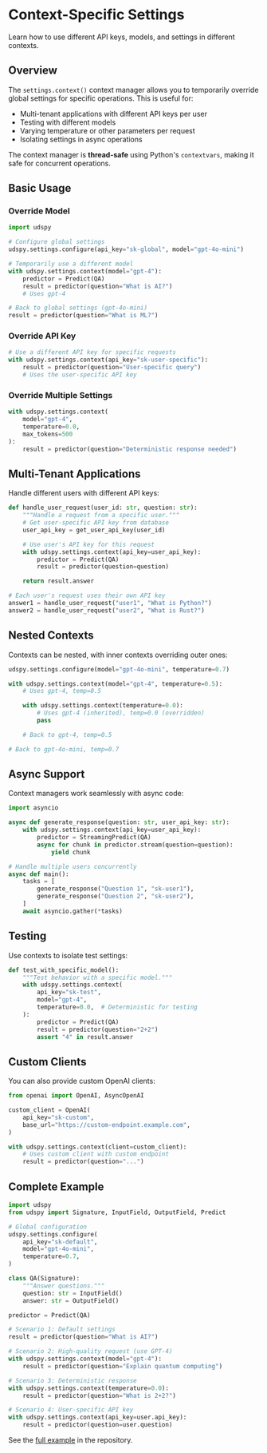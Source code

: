 # Context-Specific Settings

Learn how to use different API keys, models, and settings in different contexts.

## Overview

The `settings.context()` context manager allows you to temporarily override global settings for specific operations. This is useful for:

- Multi-tenant applications with different API keys per user
- Testing with different models
- Varying temperature or other parameters per request
- Isolating settings in async operations

The context manager is **thread-safe** using Python's `contextvars`, making it safe for concurrent operations.

## Basic Usage

### Override Model

```python
import udspy

# Configure global settings
udspy.settings.configure(api_key="sk-global", model="gpt-4o-mini")

# Temporarily use a different model
with udspy.settings.context(model="gpt-4"):
    predictor = Predict(QA)
    result = predictor(question="What is AI?")
    # Uses gpt-4

# Back to global settings (gpt-4o-mini)
result = predictor(question="What is ML?")
```

### Override API Key

```python
# Use a different API key for specific requests
with udspy.settings.context(api_key="sk-user-specific"):
    result = predictor(question="User-specific query")
    # Uses the user-specific API key
```

### Override Multiple Settings

```python
with udspy.settings.context(
    model="gpt-4",
    temperature=0.0,
    max_tokens=500
):
    result = predictor(question="Deterministic response needed")
```

## Multi-Tenant Applications

Handle different users with different API keys:

```python
def handle_user_request(user_id: str, question: str):
    """Handle a request from a specific user."""
    # Get user-specific API key from database
    user_api_key = get_user_api_key(user_id)

    # Use user's API key for this request
    with udspy.settings.context(api_key=user_api_key):
        predictor = Predict(QA)
        result = predictor(question=question)

    return result.answer

# Each user's request uses their own API key
answer1 = handle_user_request("user1", "What is Python?")
answer2 = handle_user_request("user2", "What is Rust?")
```

## Nested Contexts

Contexts can be nested, with inner contexts overriding outer ones:

```python
udspy.settings.configure(model="gpt-4o-mini", temperature=0.7)

with udspy.settings.context(model="gpt-4", temperature=0.5):
    # Uses gpt-4, temp=0.5

    with udspy.settings.context(temperature=0.0):
        # Uses gpt-4 (inherited), temp=0.0 (overridden)
        pass

    # Back to gpt-4, temp=0.5

# Back to gpt-4o-mini, temp=0.7
```

## Async Support

Context managers work seamlessly with async code:

```python
import asyncio

async def generate_response(question: str, user_api_key: str):
    with udspy.settings.context(api_key=user_api_key):
        predictor = StreamingPredict(QA)
        async for chunk in predictor.stream(question=question):
            yield chunk

# Handle multiple users concurrently
async def main():
    tasks = [
        generate_response("Question 1", "sk-user1"),
        generate_response("Question 2", "sk-user2"),
    ]
    await asyncio.gather(*tasks)
```

## Testing

Use contexts to isolate test settings:

```python
def test_with_specific_model():
    """Test behavior with a specific model."""
    with udspy.settings.context(
        api_key="sk-test",
        model="gpt-4",
        temperature=0.0,  # Deterministic for testing
    ):
        predictor = Predict(QA)
        result = predictor(question="2+2")
        assert "4" in result.answer
```

## Custom Clients

You can also provide custom OpenAI clients:

```python
from openai import OpenAI, AsyncOpenAI

custom_client = OpenAI(
    api_key="sk-custom",
    base_url="https://custom-endpoint.example.com",
)

with udspy.settings.context(client=custom_client):
    # Uses custom client with custom endpoint
    result = predictor(question="...")
```

## Complete Example

```python
import udspy
from udspy import Signature, InputField, OutputField, Predict

# Global configuration
udspy.settings.configure(
    api_key="sk-default",
    model="gpt-4o-mini",
    temperature=0.7,
)

class QA(Signature):
    """Answer questions."""
    question: str = InputField()
    answer: str = OutputField()

predictor = Predict(QA)

# Scenario 1: Default settings
result = predictor(question="What is AI?")

# Scenario 2: High-quality request (use GPT-4)
with udspy.settings.context(model="gpt-4"):
    result = predictor(question="Explain quantum computing")

# Scenario 3: Deterministic response
with udspy.settings.context(temperature=0.0):
    result = predictor(question="What is 2+2?")

# Scenario 4: User-specific API key
with udspy.settings.context(api_key=user.api_key):
    result = predictor(question=user.question)
```

See the [full example](../../examples/context_example.py) in the repository.
